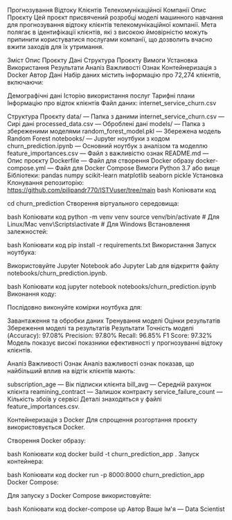 Прогнозування Відтоку Клієнтів Телекомунікаційної Компанії
Опис Проєкту
Цей проєкт присвячений розробці моделі машинного навчання для прогнозування відтоку клієнтів телекомунікаційної компанії. Мета полягає в ідентифікації клієнтів, які з високою ймовірністю можуть припинити користуватися послугами компанії, що дозволить вчасно вжити заходів для їх утримання.

Зміст
Опис Проєкту
Дані
Структура Проєкту
Вимоги
Установка
Використання
Результати
Аналіз Важливості Ознак
Контейнеризація з Docker
Автор
Дані
Набір даних містить інформацію про 72,274 клієнтів, включаючи:

Демографічні дані
Історію використання послуг
Тарифні плани
Інформацію про відток клієнтів
Файл даних: internet_service_churn.csv

Структура Проєкту
data/ — Папка з даними
internet_service_churn.csv — Сирі дані
processed_data.csv — Оброблені дані
models/ — Папка з збереженими моделями
random_forest_model.pkl — Збережена модель Random Forest
notebooks/ — Jupyter ноутбуки з кодом
churn_prediction.ipynb — Основний ноутбук з аналізом та моделлю
feature_importances.csv — Файл з важливістю ознак
README.md — Опис проєкту
Dockerfile — Файл для створення Docker образу
docker-compose.yml — Файл для Docker Compose
Вимоги
Python 3.7 або вище
Бібліотеки:
pandas
numpy
scikit-learn
matplotlib
seaborn
pickle
Установка
Клонування репозиторію:
https://github.com/pilipandr770/ISTVuser/tree/main
bash
Копіювати код

cd churn_prediction
Створення віртуального середовища:

bash
Копіювати код
python -m venv venv
source venv/bin/activate  # Для Linux/Mac
venv\Scripts\activate     # Для Windows
Встановлення залежностей:

bash
Копіювати код
pip install -r requirements.txt
Використання
Запуск ноутбука:

Використовуйте Jupyter Notebook або Jupyter Lab для відкриття файлу notebooks/churn_prediction.ipynb.

bash
Копіювати код
jupyter notebook notebooks/churn_prediction.ipynb
Виконання коду:

Послідовно виконуйте комірки ноутбука для:

Завантаження та обробки даних
Тренування моделі
Оцінки результатів
Збереження моделі та результатів
Результати
Точність моделі (Accuracy): 97.08%
Precision: 97.80%
Recall: 96.85%
F1 Score: 97.32%
Модель показує високі показники ефективності у прогнозуванні відтоку клієнтів.

Аналіз Важливості Ознак
Аналіз важливості ознак показав, що найбільший вплив на відтік клієнтів мають:

subscription_age — Вік підписки клієнта
bill_avg — Середній рахунок клієнта
reamining_contract — Залишок контракту
service_failure_count — Кількість збоїв у сервісі
Деталі знаходяться у файлі feature_importances.csv.

Контейнеризація з Docker
Для спрощення розгортання проєкту використовується Docker.

Створення Docker образу:

bash
Копіювати код
docker build -t churn_prediction_app .
Запуск контейнера:

bash
Копіювати код
docker run -p 8000:8000 churn_prediction_app
Docker Compose:

Для запуску з Docker Compose використовуйте:

bash
Копіювати код
docker-compose up
Автор
Ваше Ім'я — Data Scientist
